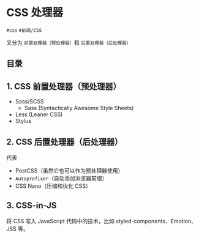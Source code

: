 
# CSS 处理器


`#css` `#前端/CSS` 

又分为 `前置处理器（预处理器）`和 `后置处理器（后处理器）`


## 目录
<!-- toc -->
 ## 1. CSS 前置处理器（预处理器） 

- Sass/SCSS
	- Sass (Syntactically Awesome Style Sheets)
- Less (Leaner CSS)
- Stylus

## 2. CSS 后置处理器（后处理器）

代表

- PostCSS（虽然它也可以作为预处理器使用）
- `Autoprefixer`（自动添加浏览器前缀）
- CSS Nano（压缩和优化 CSS）

## 3. CSS-in-JS

将 CSS 写入 JavaScript 代码中的技术，比如 styled-components、Emotion、JSS 等。

